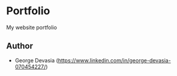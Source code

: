 # Portfolio
My website portfolio

## Author
* George Devasia (https://www.linkedin.com/in/george-devasia-070454227/)
